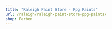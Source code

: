 ```yaml
---
title: "Raleigh Paint Store - Ppg Paints"
url: /raleigh/raleigh-paint-store-ppg-paints/
shop: Farben
---
```

